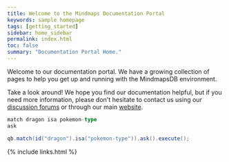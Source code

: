 ```yaml
---
title: Welcome to the Mindmaps Documentation Portal
keywords: sample homepage
tags: [getting_started]
sidebar: home_sidebar
permalink: index.html
toc: false
summary: "Documentation Portal Home."
---
```



Welcome to our documentation portal. We have a growing collection of pages to help you get up and running with the MindmapsDB environment. 



Take a look around! We hope you find our documentation helpful, but if you need more information, please don't hesitate to contact us using our [discussion forums](http://discuss.mindmaps.io) or through our main [website](http://www.mindmaps.io).



```sql
match dragon isa pokemon-type
ask
```
```java
qb.match(id("dragon").isa("pokemon-type")).ask().execute();
```

{% include links.html %}